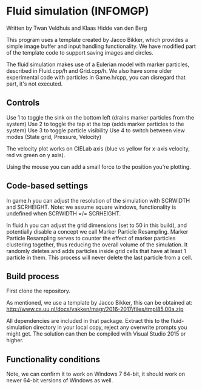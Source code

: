 # Fluid simulation (INFOMGP)

Written by Twan Veldhuis and Klaas Hidde van den Berg

This program uses a template created by Jacco Bikker, which provides a simple image buffer and input handling functionality.
We have modified part of the template code to support saving images and circles.

The fluid simulation makes use of a Eulerian model with marker particles, described in Fluid.cpp/h and Grid.cpp/h.
We also have some older experimental code with particles in Game.h/cpp, you can disregard that part, it's not executed.

## Controls
Use 1 to toggle the sink on the bottom left (drains marker particles from the system)
Use 2 to toggle the tap at the top (adds marker particles to the system)
Use 3 to toggle particle visibility
Use 4 to switch between view modes (State grid, Pressure, Velocity)

The velocity plot works on CIELab axis (blue vs yellow for x-axis velocity, red vs green on y axis).

Using the mouse you can add a small force to the position you're plotting.

## Code-based settings
In game.h you can adjust the resolution of the simulation with SCRWIDTH and SCRHEIGHT. Note: we assume square windows, functionality is undefined when SCRWIDTH =/= SCRHEIGHT.

In fluid.h you can adjust the grid dimensions (set to 50 in this build), and potentially disable a concept we call Marker Particle Resampling. Marker Particle Resampling serves to counter the effect of marker particles clustering together, thus reducing the overall volume of the simulation. It randomly deletes and adds particles inside grid cells that have at least 1 particle in them. This process will never delete the last particle from a cell.

## Build process
First clone the repository.

As mentioned, we use a template by Jacco Bikker, this can be obtained at:
http://www.cs.uu.nl/docs/vakken/magr/2016-2017/files/tmpl85.00a.zip

All dependencies are included in that package. Extract this to the fluid-simulation directory in your local copy, reject any overwrite prompts you might get.
The solution can then be compiled with Visual Studio 2015 or higher.

## Functionality conditions

Note, we can confirm it to work on Windows 7 64-bit, it should work on newer 64-bit versions of Windows as well.

